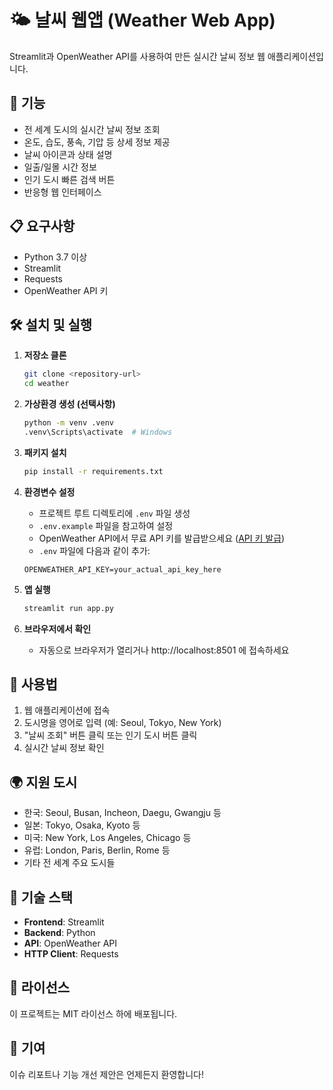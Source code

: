 # 🌤️ 날씨 웹앱 (Weather Web App)

Streamlit과 OpenWeather API를 사용하여 만든 실시간 날씨 정보 웹 애플리케이션입니다.

## 🚀 기능

- 전 세계 도시의 실시간 날씨 정보 조회
- 온도, 습도, 풍속, 기압 등 상세 정보 제공
- 날씨 아이콘과 상태 설명
- 일출/일몰 시간 정보
- 인기 도시 빠른 검색 버튼
- 반응형 웹 인터페이스

## 📋 요구사항

- Python 3.7 이상
- Streamlit
- Requests
- OpenWeather API 키

## 🛠️ 설치 및 실행

1. **저장소 클론**
   ```bash
   git clone <repository-url>
   cd weather
   ```

2. **가상환경 생성 (선택사항)**
   ```bash
   python -m venv .venv
   .venv\Scripts\activate  # Windows
   ```

3. **패키지 설치**
   ```bash
   pip install -r requirements.txt
   ```

4. **환경변수 설정**
   - 프로젝트 루트 디렉토리에 `.env` 파일 생성
   - `.env.example` 파일을 참고하여 설정
   - OpenWeather API에서 무료 API 키를 발급받으세요 ([API 키 발급](https://openweathermap.org/api))
   - `.env` 파일에 다음과 같이 추가:
   ```
   OPENWEATHER_API_KEY=your_actual_api_key_here
   ```

5. **앱 실행**
   ```bash
   streamlit run app.py
   ```

6. **브라우저에서 확인**
   - 자동으로 브라우저가 열리거나 http://localhost:8501 에 접속하세요

## 📱 사용법

1. 웹 애플리케이션에 접속
2. 도시명을 영어로 입력 (예: Seoul, Tokyo, New York)
3. "날씨 조회" 버튼 클릭 또는 인기 도시 버튼 클릭
4. 실시간 날씨 정보 확인

## 🌍 지원 도시

- 한국: Seoul, Busan, Incheon, Daegu, Gwangju 등
- 일본: Tokyo, Osaka, Kyoto 등  
- 미국: New York, Los Angeles, Chicago 등
- 유럽: London, Paris, Berlin, Rome 등
- 기타 전 세계 주요 도시들

## 🔧 기술 스택

- **Frontend**: Streamlit
- **Backend**: Python
- **API**: OpenWeather API
- **HTTP Client**: Requests

## 📄 라이선스

이 프로젝트는 MIT 라이선스 하에 배포됩니다.

## 🤝 기여

이슈 리포트나 기능 개선 제안은 언제든지 환영합니다!